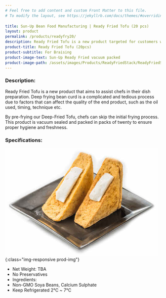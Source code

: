 ```yaml
---
# Feel free to add content and custom Front Matter to this file.
# To modify the layout, see https://jekyllrb.com/docs/themes/#overriding-theme-defaults

title: Sun-Up Bean Food Manufacturing | Ready Fried Tofu (20 pcs)
layout: product
permalink: /products/readyfry20/
description: Ready Fried Tofu is a new product targeted for customers who deep fry their beancurd. This product is pre-fried by us to ensure consistent quality and freshness before sending to our customers. This version is for customers who prefer to order in bulk. It is vacuum packed to ensure freshness and quality.
product-title: Ready Fried Tofu (20pcs)
product-subtitle: For Braising
product-image-text: Sun-Up Ready Fried vacuum packed
product-image-path: /assets/images/Products/ReadyFriedStack/ReadyFriedStack.jpeg
---
```

### Description:
Ready Fried Tofu is a new product that aims to assist chefs in their dish preparation. 
Deep frying bean curd is a complicated and tedious process due to factors that can affect 
the quality of the end product, such as the oil used, timing, technique etc.


By pre-frying our Deep-Fried Tofu, chefs can skip the initial frying process. 
This product is vacuum sealed and packed in packs of twenty to ensure proper hygiene and freshness.

### Specifications:
![niang tofu product example](/assets/images/Products/ReadyFriedStack/productthumbnail.jpeg){:class="img-responsive prod-img"}
-  Net Weight: TBA
-  No Preservatives
-  Ingredients:
-  Non-GMO Soya Beans, Calcium Sulphate
-  Keep Refrigerated 2℃ ~ 7℃